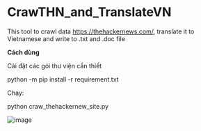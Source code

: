 # CrawTHN_and_TranslateVN
This tool to crawl data https://thehackernews.com/, translate it to Vietnamese and write to .txt and .doc file


**Cách dùng**

Cài đặt các gói thư viện cần thiết

python -m pip install -r requirement.txt

Chạy:

python craw_thehackernew_site.py

![image](https://user-images.githubusercontent.com/79184015/159738286-928a33d6-ac9d-44a5-a2ac-837e347682ab.png)

